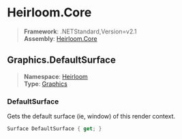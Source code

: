 # Heirloom.Core

> **Framework**: .NETStandard,Version=v2.1  
> **Assembly**: [Heirloom.Core][0]  

## Graphics.DefaultSurface

> **Namespace**: [Heirloom][0]  
> **Type**: [Graphics][1]  

### DefaultSurface

Gets the default surface (ie, window) of this render context.

```cs
Surface DefaultSurface { get; }
```

[0]: ../Heirloom.Core.md
[1]: Heirloom.Graphics.md
